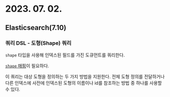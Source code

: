 # 2023. 07. 02.

## Elasticsearch(7.10)

### 쿼리 DSL - 도형(Shape) 쿼리

`shape` 타입을 사용해 인덱스된 필드를 가진 도큐먼트를 쿼리한다.

[`shape` 매핑][mapping-shape]이 필요하다.

이 쿼리는 대상 도형을 정의하는 두 가지 방법을 지원한다. 전체 도형 정의를 전달하거나 다른 인덱스에 사전에 인덱스된 도형의 이름이나 id를 참조하는 방법 중 하나를 사용할 수 있다.



[mapping-shape]: https://www.elastic.co/guide/en/elasticsearch/reference/7.10/shape.html